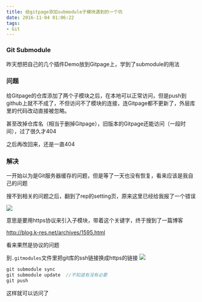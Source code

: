 ```yaml
---
title: 给gitpage添加submodule子模块遇到的一个坑
date: 2016-11-04 01:06:22
tags: 
- Git
---
```


### Git Submodule 
昨天想把自己的几个插件Demo放到Gitpage上，学到了submodule的用法

### 问题
给Gitpage的仓库添加了两个子模块之后，在本地可以正常访问，但是push到github上就不不成了，不但访问不了模块的连接，连Gitpage都不更新了，外层库里的代码改动直接被忽略。

甚至改掉仓库名（相当于删掉Gitpage），旧版本的Gitpage还能访问（一段时间），过了很久才404

<!-- more -->

之后再改回来，还是一直404

### 解决

一开始以为是Git服务器缓存的问题，但是等了一天也没有恢复，看来应该是我自己的问题

搜不到相关的问题之后，翻到了rep的setting页，原来这里已经给我报了一个错误

![](http://odovakhft.bkt.clouddn.com/QQ%E6%8B%BC%E9%9F%B3%E6%88%AA%E5%9B%BE%E6%9C%AA%E5%91%BD%E5%90%8D.png)

意思是要用https协议来引入子模块，带着这个关键字，终于搜到了一篇博客

http://blog.k-res.net/archives/1595.html

看来果然是协议的问题

到`.gitmodules`文件里把git库的ssh链接换成https的链接
![](http://odovakhft.bkt.clouddn.com/QQ%E6%8B%BC%E9%9F%B3%E6%88%AA%E5%9B%BE%E6%9C%AA%E5%91%BD1%E5%90%8D.png)
```js
git submodule sync
git submodule update  //不知道有没有必要
git push
```

这样就可以访问了